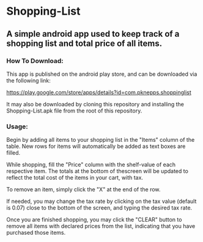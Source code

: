# Shopping-List
A simple android app used to keep track of a shopping list and total price of all items.
----------------------------------------------------------------------------------------
### How To Download:
This app is published on the android play store, and can be downloaded via the following link:

https://play.google.com/store/apps/details?id=com.pknepps.shoppinglist

It may also be downloaded by cloning this repository and installing the Shopping-List.apk file from the root of this repository.

### Usage:
Begin by adding all items to your shopping list in the "Items" column of the table. New rows 
for items will automatically be added as text boxes are filled.  

While shopping, fill the "Price" column with the shelf-value of each respective item. 
The totals at the bottom of thescreen will be updated to reflect the total cost of the items in your cart, with tax. 

To remove an item, simply click the "X" at the end of the row.

If needed, you may change the tax rate by clicking on the tax value (default is 0.07) close to the bottom of the 
screen, and typing the desired tax rate. 

Once you are finished shopping, you may click the "CLEAR" button to remove all items with declared prices from the list,
indicating that you have purchased those items.
